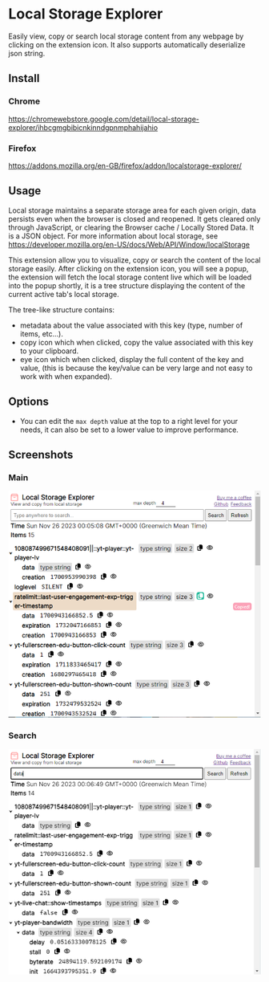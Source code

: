 # Local Storage Explorer

Easily view, copy or search local storage content from any webpage by clicking on the extension icon. It also supports automatically deserialize json string.

## Install
### Chrome
https://chromewebstore.google.com/detail/local-storage-explorer/ihbcgmgbibicnkinndgpnmphahijahio
### Firefox
https://addons.mozilla.org/en-GB/firefox/addon/localstorage-explorer/

## Usage
Local storage maintains a separate storage area for each given origin, data persists even when the browser is closed and reopened. It gets cleared only through JavaScript, or clearing the Browser cache / Locally Stored Data. It is a JSON object. For more information about local storage, see https://developer.mozilla.org/en-US/docs/Web/API/Window/localStorage

This extension allow you to visualize, copy or search the content of the local storage easily. After clicking on the extension icon, you will see a popup, the extension will fetch the local storage content live which will be loaded into the popup shortly, it is a tree structure displaying the content of the current active tab's local storage.

The tree-like structure contains:
- metadata about the value associated with this key (type, number of items, etc...).
- copy icon which when clicked, copy the value associated with this key to your clipboard.
- eye icon which when clicked, display the full content of the key and value, (this is because the key/value can be very large and not easy to work with when expanded).

## Options
- You can edit the `max depth` value at the top to a right level for your needs, it can also be set to a lower value to improve performance.

## Screenshots
### Main
<img src="./screenshot/screenshot.png" />

### Search
<img src="./screenshot/screenshot_search.png" />
